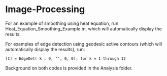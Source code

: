 # Image-Processing
For an example of smoothing using heat equation, run Heat_Equation_Smoothing_Example.m, 
which will automatically display the results.

For examples of edge detection using geodesic active contours (which will automatically display the results), run:  

	[I] = EdgeDet( k , 0, ‘’, 0, 0); for k = 1 through 12

Background on both codes is provided in the Analysis folder.
